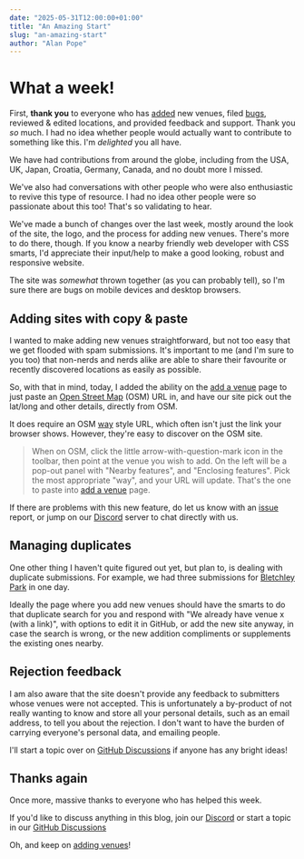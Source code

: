 ```yaml
---
date: "2025-05-31T12:00:00+01:00"
title: "An Amazing Start"
slug: "an-amazing-start"
author: "Alan Pope"
---
```


# What a week!

First, **thank you** to everyone who has [added](https://add.nerdydaytrips.org/) new venues, filed [bugs](https://github.com/nerdydaytrips/issues), reviewed & edited locations, and provided feedback and support. Thank you _so_ much. I had no idea whether people would actually want to contribute to something like this. I'm *delighted* you all have.

We have had contributions from around the globe, including from the USA, UK, Japan, Croatia, Germany, Canada, and no doubt more I missed.

We've also had conversations with other people who were also enthusiastic to revive this type of resource. I had no idea other people were so passionate about this too! That's so validating to hear.

We've made a bunch of changes over the last week, mostly around the look of the site, the logo, and the process for adding new venues. There's more to do there, though. If you know a nearby friendly web developer with CSS smarts, I'd appreciate their input/help to make a good looking, robust and responsive website.

The site was *somewhat* thrown together (as you can probably tell), so I'm sure there are bugs on mobile devices and desktop browsers.

## Adding sites with copy & paste

I wanted to make adding new venues straightforward, but not too easy that we get flooded with spam submissions. It's important to me (and I'm sure to you too) that non-nerds and nerds alike are able to share their favourite or recently discovered locations as easily as possible.

So, with that in mind, today, I added the ability on the [add a venue](https://add.nerdydaytrips.org/) page to just paste an [Open Street Map](https://openstreetmap.org/) (OSM) URL in, and have our site pick out the lat/long and other details, directly from OSM.

It does require an OSM [way](https://wiki.openstreetmap.org/wiki/Way) style URL, which often isn't just the link your browser shows. However, they're easy to discover on the OSM site. 

> When on OSM, click the little arrow-with-question-mark icon in the toolbar, then point at the venue you wish to add. On the left will be a pop-out panel with "Nearby features", and "Enclosing features". Pick the most appropriate "way", and your URL will update. That's the one to paste into [add a venue](https://add.nerdydaytrips.org/) page.

If there are problems with this new feature, do let us know with an [issue](https://github.com/nerdydaytrips/issues) report, or jump on our [Discord](https://discord.gg/VJKJ5EzgXA) server to chat directly with us.

## Managing duplicates

One other thing I haven't quite figured out yet, but plan to, is dealing with duplicate submissions. For example, we had three submissions for [Bletchley Park](https://nerdydaytrips.org/daytrip/eu/gb/bletchley-park/) in one day.

Ideally the page where you add new venues should have the smarts to do that duplicate search for you and respond with "We already have venue x (with a link)", with options to edit it in GitHub, or add the new site anyway, in case the search is wrong, or the new addition compliments or supplements the existing ones nearby.

## Rejection feedback

I am also aware that the site doesn't provide any feedback to submitters whose venues were not accepted. This is unfortunately a by-product of not really wanting to know and store all your personal details, such as an email address, to tell you about the rejection. I don't want to have the burden of carrying everyone's personal data, and emailing people.

I'll start a topic over on [GitHub Discussions](https://github.com/NerdyDayTrips/website/discussions) if anyone has any bright ideas!

## Thanks again

Once more, massive thanks to everyone who has helped this week.

If you'd like to discuss anything in this blog, join our [Discord](https://discord.gg/VJKJ5EzgXA) or start a topic in our [GitHub Discussions](https://github.com/NerdyDayTrips/website/discussions)

Oh, and keep on [adding venues](https://add.nerdydaytrips.org/)!
